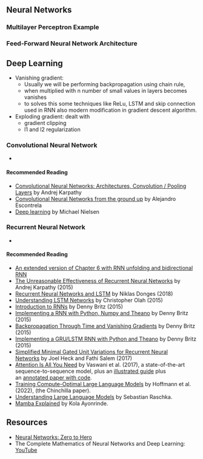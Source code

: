 ## Neural Networks

### Multilayer Perceptron Example

### Feed-Forward Neural Network Architecture

## Deep Learning
* Vanishing gradient:
	* Usually we will be performing backpropagation using chain rule, 
	* when multiplied with n number of small values in layers becomes vanishes
	* to solves this some techniques like ReLu, LSTM and skip connection used in RNN also modern modification in gradient descent algorithm.
* Exploding gradient: dealt with
	* gradient clipping
	* l1 and l2 regularization

### Convolutional Neural Network
* 

#### Recommended Reading

- [Convolutional Neural Networks: Architectures, Convolution / Pooling Layers](http://cs231n.github.io/convolutional-networks/ "http://cs231n.github.io/convolutional-networks/") by Andrej Karpathy
- [Convolutional Neural Networks from the ground up](https://towardsdatascience.com/convolutional-neural-networks-from-the-ground-up-c67bb41454e1 "https://towardsdatascience.com/convolutional-neural-networks-from-the-ground-up-c67bb41454e1") by Alejandro Escontrela
- [Deep learning](http://neuralnetworksanddeeplearning.com/chap6.html "http://neuralnetworksanddeeplearning.com/chap6.html") by Michael Nielsen

### Recurrent Neural Network
* 


#### Recommended Reading
- [An extended version of Chapter 6 with RNN unfolding and bidirectional RNN](https://www.dropbox.com/s/ouj8ddydc77tewo/ExtendedChapter6.pdf?dl=0 "https://www.dropbox.com/s/ouj8ddydc77tewo/ExtendedChapter6.pdf?dl=0")
- [The Unreasonable Effectiveness of Recurrent Neural Networks](http://karpathy.github.io/2015/05/21/rnn-effectiveness/ "http://karpathy.github.io/2015/05/21/rnn-effectiveness/") by Andrej Karpathy (2015)
- [Recurrent Neural Networks and LSTM](https://towardsdatascience.com/recurrent-neural-networks-and-lstm-4b601dd822a5 "https://towardsdatascience.com/recurrent-neural-networks-and-lstm-4b601dd822a5") by Niklas Donges (2018)
- [Understanding LSTM Networks](http://colah.github.io/posts/2015-08-Understanding-LSTMs/ "http://colah.github.io/posts/2015-08-Understanding-LSTMs/") by Christopher Olah (2015)
- [Introduction to RNNs](http://www.wildml.com/2015/09/recurrent-neural-networks-tutorial-part-1-introduction-to-rnns/ "http://www.wildml.com/2015/09/recurrent-neural-networks-tutorial-part-1-introduction-to-rnns/") by Denny Britz (2015)
- [Implementing a RNN with Python, Numpy and Theano](http://www.wildml.com/2015/09/recurrent-neural-networks-tutorial-part-2-implementing-a-language-model-rnn-with-python-numpy-and-theano/ "http://www.wildml.com/2015/09/recurrent-neural-networks-tutorial-part-2-implementing-a-language-model-rnn-with-python-numpy-and-theano/") by Denny Britz (2015)
- [Backpropagation Through Time and Vanishing Gradients](http://www.wildml.com/2015/10/recurrent-neural-networks-tutorial-part-3-backpropagation-through-time-and-vanishing-gradients/ "http://www.wildml.com/2015/10/recurrent-neural-networks-tutorial-part-3-backpropagation-through-time-and-vanishing-gradients/") by Denny Britz (2015)
- [Implementing a GRU/LSTM RNN with Python and Theano](http://www.wildml.com/2015/10/recurrent-neural-network-tutorial-part-4-implementing-a-grulstm-rnn-with-python-and-theano/ "http://www.wildml.com/2015/10/recurrent-neural-network-tutorial-part-4-implementing-a-grulstm-rnn-with-python-and-theano/") by Denny Britz (2015)
- [Simplified Minimal Gated Unit Variations for Recurrent Neural Networks](https://arxiv.org/abs/1701.03452 "https://arxiv.org/abs/1701.03452") by Joel Heck and Fathi Salem (2017)
- [Attention Is All You Need](https://arxiv.org/abs/1706.03762 "https://arxiv.org/abs/1706.03762") by Vaswani et al. (2017), a state-of-the-art sequence-to-sequence model, plus an [illustrated guide](http://jalammar.github.io/illustrated-transformer/ "http://jalammar.github.io/illustrated-transformer/") plus an [annotated paper with code](http://nlp.seas.harvard.edu/annotated-transformer/ "http://nlp.seas.harvard.edu/annotated-transformer/").
- [Training Compute-Optimal Large Language Models](https://arxiv.org/abs/2203.15556 "https://arxiv.org/abs/2203.15556") by Hoffmann et al. (2022), (the Chinchilla paper).
- [Understanding Large Language Models](https://sebastianraschka.com/blog/2023/llm-reading-list.html "https://sebastianraschka.com/blog/2023/llm-reading-list.html") by Sebastian Raschka.
- [Mamba Explained](https://thegradient.pub/mamba-explained/ "https://thegradient.pub/mamba-explained/") by Kola Ayonrinde.



## Resources
* [Neural Networks: Zero to Hero](https://karpathy.ai/zero-to-hero.html)
* The Complete Mathematics of Neural Networks and Deep Learning: [YouTube](https://www.youtube.com/watch?v=Ixl3nykKG9M)
